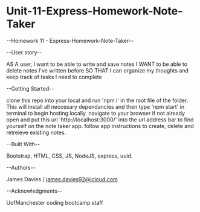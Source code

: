 # Unit-11-Express-Homework-Note-Taker


--Homework 11 -  Express-Homework-Note-Taker--


--User story--

AS A user, I want to be able to write and save notes
I WANT to be able to delete notes I've written before
SO THAT I can organize my thoughts and keep track of tasks I need to complete



--Getting Started--

clone this repo into your local and run 'npm i' in the root file of the folder. 
This will install all neccesary dependancies and then type 'npm start' in terminal to begin hosting locally.
navigate to your browser if not already open and put this url 'http://localhost:3000/' into the url address bar to
find yourself on the note taker app. follow app instructions to create, delete and retreieve existing notes.



--Built With--

Bootstrap, HTML, CSS, JS, NodeJS, express, uuid.



--Authors--

James Davies / james.davies92@icloud.com



--Acknowledgments--

UofManchester  coding bootcamp staff
